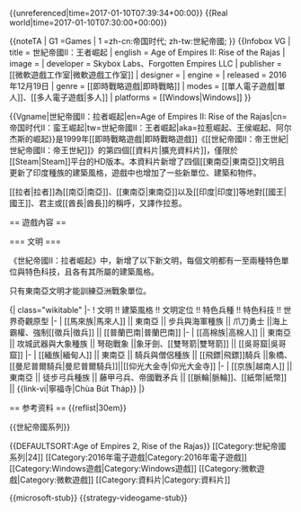 {{unreferenced|time=2017-01-10T07:39:34+00:00}}
{{Real world|time=2017-01-10T07:30:00+00:00}}

{{noteTA
| G1 =Games
| 1 =zh-cn:帝国时代; zh-tw:世紀帝國;
}}
{{Infobox VG
| title = 世紀帝國II：王者崛起
| english = Age of Empires II: Rise of the Rajas
| image =
| developer = Skybox Labs、Forgotten Empires LLC
| publisher = [[微軟遊戲工作室|微軟遊戲工作室]]
| designer =
| engine =
| released = 2016年12月19日
| genre = [[即時戰略遊戲|即時戰略]]
| modes = [[單人電子遊戲|單人]]、[[多人電子遊戲|多人]]
| platforms = [[Windows|Windows]]
}}

{{Vgname|世紀帝國II：拉者崛起|en=Age of Empires II: Rise of the Rajas|cn=帝国时代II：蛮王崛起|tw=世紀帝國II：王者崛起|aka=拉惹崛起、王侯崛起、阿尔杰斯的崛起}}是1999年[[即時戰略遊戲|即時戰略遊戲]]《[[世紀帝國II：帝王世紀|世紀帝國II：帝王世紀]]》的第四個[[資料片|擴充資料片]]，僅限於[[Steam|Steam]]平台的HD版本。本資料片新增了四個[[東南亞|東南亞]]文明且更新了印度種族的建築風格，遊戲中也增加了一些新單位、建築和物件。

[[拉者|拉者]]為[[南亞|南亞]]、[[東南亞|東南亞]]以及[[印度|印度]]等地對[[國王|國王]]、君主或[[酋長|酋長]]的稱呼，又譯作拉惹。

== 遊戲內容 ==

=== 文明 ===

《世紀帝國II：拉者崛起》中，新增了以下新文明，每個文明都有一至兩種特色單位與特色科技，且各有其所屬的建築風格。

只有東南亞文明才能訓練亞洲戰象單位。

{| class="wikitable"
|-
! 文明 !! 建築風格 !! 文明定位 !! 特色兵種 !! 特色科技 !! 世界奇觀原型
|-
| [[馬來族|馬來人]] || 東南亞 || 步兵與海軍種族 || 爪刀勇士 ||海上霸權、強制[[徵兵|徵兵]] || [[普蘭巴南|普蘭巴南]]
|-
| [[高棉族|高棉人]] || 東南亞 || 攻城武器與大象種族 || 弩砲戰象 ||象牙劍、[[雙弩箭|雙弩箭]] || [[吳哥窟|吳哥窟]]
|-
| [[緬族|緬甸人]] || 東南亞 || 騎兵與僧侶種族 || [[飛鏢|飛鏢]]騎兵 ||象橋、[[曼尼普爾騎兵|曼尼普爾騎兵]]||[[仰光大金寺|仰光大金寺]]
|-
| [[京族|越南人]] || 東南亞 || 徒步弓兵種族 || 藤甲弓兵、帝國戰矛兵 || [[脈輪|脈輪]]、[[紙幣|紙幣]] || {{link-vi|寧福寺|Chùa Bút Tháp}}
|}

== 参考资料 ==
{{reflist|30em}}

{{世紀帝國系列}}

{{DEFAULTSORT:Age of Empires 2, Rise of the Rajas}}
[[Category:世紀帝國系列|24]]
[[Category:2016年電子遊戲|Category:2016年電子遊戲]]
[[Category:Windows遊戲|Category:Windows遊戲]]
[[Category:微軟遊戲|Category:微軟遊戲]]
[[Category:資料片|Category:資料片]]

{{microsoft-stub}}
{{strategy-videogame-stub}}